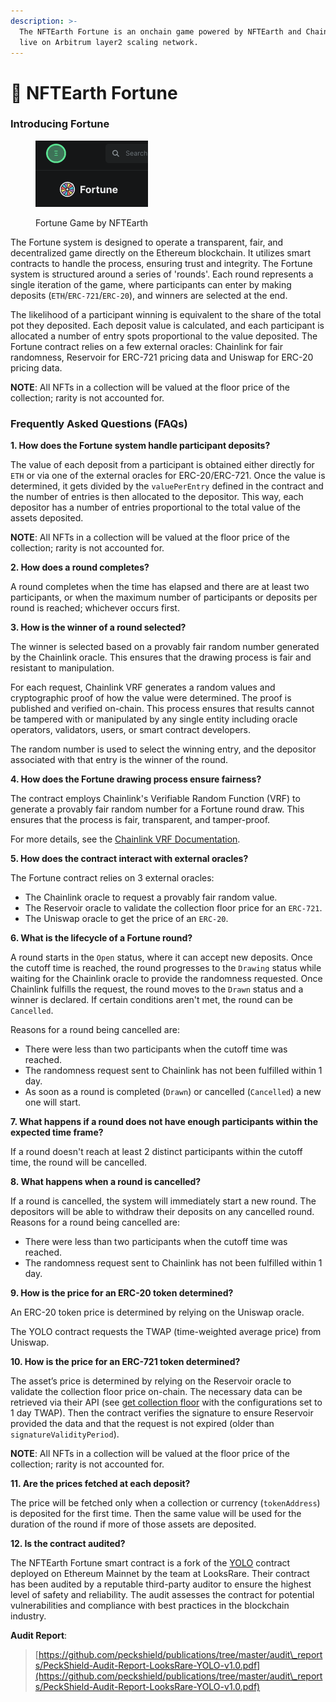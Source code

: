 ```yaml
---
description: >-
  The NFTEarth Fortune is an onchain game powered by NFTEarth and Chainlink VRF,
  live on Arbitrum layer2 scaling network.
---
```


# 🎲 NFTEarth Fortune

### Introducing Fortune[​](https://docs.looksrare.org/developers/yolo/yolo-overview#introducing-yolo) <a href="#introducing-yolo" id="introducing-yolo"></a>

<figure><img src="../.gitbook/assets/image (4).png" alt=""><figcaption><p>Fortune Game by NFTEarth</p></figcaption></figure>

The Fortune system is designed to operate a transparent, fair, and decentralized game directly on the Ethereum blockchain. It utilizes smart contracts to handle the process, ensuring trust and integrity. The Fortune system is structured around a series of 'rounds'. Each round represents a single iteration of the game, where participants can enter by making deposits (`ETH`/`ERC-721`/`ERC-20`), and winners are selected at the end.

The likelihood of a participant winning is equivalent to the share of the total pot they deposited. Each deposit value is calculated, and each participant is allocated a number of entry spots proportional to the value deposited. The Fortune contract relies on a few external oracles: Chainlink for fair randomness, Reservoir for ERC-721 pricing data and Uniswap for ERC-20 pricing data.

**NOTE**: All NFTs in a collection will be valued at the floor price of the collection; rarity is not accounted for.

### Frequently Asked Questions (FAQs)[​](https://docs.looksrare.org/developers/yolo/yolo-overview#frequently-asked-questions-faqs) <a href="#frequently-asked-questions-faqs" id="frequently-asked-questions-faqs"></a>

**1. How does the Fortune system handle participant deposits?**[**​**](https://docs.looksrare.org/developers/yolo/yolo-overview#1-how-does-the-yolo-system-handle-participant-deposits)

The value of each deposit from a participant is obtained either directly for `ETH` or via one of the external oracles for ERC-20/ERC-721. Once the value is determined, it gets divided by the `valuePerEntry` defined in the contract and the number of entries is then allocated to the depositor. This way, each depositor has a number of entries proportional to the total value of the assets deposited.

**NOTE**: All NFTs in a collection will be valued at the floor price of the collection; rarity is not accounted for.

**2. How does a round completes?**[**​**](https://docs.looksrare.org/developers/yolo/yolo-overview#2-how-does-a-round-completes)

A round completes when the time has elapsed and there are at least two participants, or when the maximum number of participants or deposits per round is reached; whichever occurs first.

**3. How is the winner of a round selected?**[**​**](https://docs.looksrare.org/developers/yolo/yolo-overview#3-how-is-the-winner-of-a-round-selected)

The winner is selected based on a provably fair random number generated by the Chainlink oracle. This ensures that the drawing process is fair and resistant to manipulation.

For each request, Chainlink VRF generates a random values and cryptographic proof of how the value were determined. The proof is published and verified on-chain. This process ensures that results cannot be tampered with or manipulated by any single entity including oracle operators, validators, users, or smart contract developers.

The random number is used to select the winning entry, and the depositor associated with that entry is the winner of the round.

**4. How does the Fortune drawing process ensure fairness?**[**​**](https://docs.looksrare.org/developers/yolo/yolo-overview#4-how-does-the-yolo-drawing-process-ensure-fairness)

The contract employs Chainlink's Verifiable Random Function (VRF) to generate a provably fair random number for a Fortune round draw. This ensures that the process is fair, transparent, and tamper-proof.

For more details, see the [Chainlink VRF Documentation](https://docs.chain.link/vrf/v2/introduction).

**5. How does the contract interact with external oracles?**[**​**](https://docs.looksrare.org/developers/yolo/yolo-overview#5-how-does-the-contract-interact-with-external-oracles)

The Fortune contract relies on 3 external oracles:

* The Chainlink oracle to request a provably fair random value.
* The Reservoir oracle to validate the collection floor price for an `ERC-721`.
* The Uniswap oracle to get the price of an `ERC-20`.

**6. What is the lifecycle of a Fortune round?**[**​**](https://docs.looksrare.org/developers/yolo/yolo-overview#6-what-is-the-lifecycle-of-a-yolo-round)

A round starts in the `Open` status, where it can accept new deposits. Once the cutoff time is reached, the round progresses to the `Drawing` status while waiting for the Chainlink oracle to provide the randomness requested. Once Chainlink fulfills the request, the round moves to the `Drawn` status and a winner is declared. If certain conditions aren't met, the round can be `Cancelled`.

Reasons for a round being cancelled are:

* There were less than two participants when the cutoff time was reached.
* The randomness request sent to Chainlink has not been fulfilled within 1 day.
* As soon as a round is completed (`Drawn`) or cancelled (`Cancelled`) a new one will start.

**7. What happens if a round does not have enough participants within the expected time frame?**[**​**](https://docs.looksrare.org/developers/yolo/yolo-overview#7-what-happens-if-a-round-does-not-have-enough-participants-within-the-expected-time-frame)

If a round doesn't reach at least 2 distinct participants within the cutoff time, the round will be cancelled.

**8. What happens when a round is cancelled?**[**​**](https://docs.looksrare.org/developers/yolo/yolo-overview#8-what-happens-when-a-round-is-cancelled)

If a round is cancelled, the system will immediately start a new round. The depositors will be able to withdraw their deposits on any cancelled round. Reasons for a round being cancelled are:

* There were less than two participants when the cutoff time was reached.
* The randomness request sent to Chainlink has not been fulfilled within 1 day.

**9. How is the price for an ERC-20 token determined?**[**​**](https://docs.looksrare.org/developers/yolo/yolo-overview#9-how-is-the-price-for-an-erc-20-token-determined)

An ERC-20 token price is determined by relying on the Uniswap oracle.

The YOLO contract requests the TWAP (time-weighted average price) from Uniswap.

**10. How is the price for an ERC-721 token determined?**[**​**](https://docs.looksrare.org/developers/yolo/yolo-overview#10-how-is-the-price-for-an-erc-721-token-determined)

The asset’s price is determined by relying on the Reservoir oracle to validate the collection floor price on-chain. The necessary data can be retrieved via their API (see [get collection floor](https://docs.reservoir.tools/reference/getoraclecollectionsflooraskv6) with the configurations set to 1 day TWAP). Then the contract verifies the signature to ensure Reservoir provided the data and that the request is not expired (older than `signatureValidityPeriod`).

**NOTE**: All NFTs in a collection will be valued at the floor price of the collection; rarity is not accounted for.

**11. Are the prices fetched at each deposit?**[**​**](https://docs.looksrare.org/developers/yolo/yolo-overview#11-are-the-prices-fetched-at-each-deposit)

The price will be fetched only when a collection or currency (`tokenAddress`) is deposited for the first time. Then the same value will be used for the duration of the round if more of those assets are deposited.

**12. Is the contract audited?**[**​**](https://docs.looksrare.org/developers/yolo/yolo-overview#12-is-the-contract-audited)

The NFTEarth Fortune smart contract is a fork of the [YOLO](https://docs.looksrare.org/developers/yolo/yolo-contract) contract deployed on Ethereum Mainnet by the team at LooksRare. Their contract has been audited by a reputable third-party auditor to ensure the highest level of safety and reliability. The audit assesses the contract for potential vulnerabilities and compliance with best practices in the blockchain industry.

**Audit Report**:

> [https://github.com/peckshield/publications/tree/master/audit\_reports/PeckShield-Audit-Report-LooksRare-YOLO-v1.0.pdf](https://github.com/peckshield/publications/tree/master/audit\_reports/PeckShield-Audit-Report-LooksRare-YOLO-v1.0.pdf)
